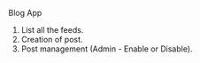 Blog App

1. List all the feeds.
2. Creation of post.
3. Post management (Admin - Enable or Disable).
